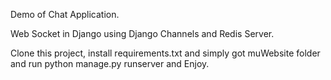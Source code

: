Demo of Chat Application.

Web Socket in Django using Django Channels and Redis Server.

Clone this project, install requirements.txt and simply got muWebsite folder and run python manage.py runserver and Enjoy.

